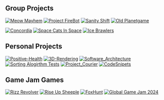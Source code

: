 ## Group Projects
<!-- [![VR Nudges](https://github-readme-stats.vercel.app/api/pin/?username=Premadness&repo=VR-Nudges)](https://github.com/Premadness/VR-Nudges) -->
[![Meow Mayhem](https://github-readme-stats.vercel.app/api/pin/?username=Nine-Theta&repo=Meow_Mayhem)](https://github.com/Nine-Theta/Meow_Mayhem)
[![Project FireBot](https://github-readme-stats.vercel.app/api/pin/?username=Nine-Theta&repo=Project_FireBot)](https://github.com/Nine-Theta/Project_FireBot)
[![Sanity Shift](https://github-readme-stats.vercel.app/api/pin/?username=Nine-Theta&repo=Sanity_Shift)](https://github.com/Nine-Theta/Sanity_Shift)
[![Old Planetgame](https://github-readme-stats.vercel.app/api/pin/?username=Nine-Theta&repo=OldPlanetGame)](https://github.com/Nine-Theta/OldPlanetGame)
<!-- [![Old Infinite-Runner](https://github-readme-stats.vercel.app/api/pin/?username=Nine-Theta&repo=OldInfiniteRunner)](https://github.com/Nine-Theta/OldInfiniteRunner) -->
[![Concordia](https://github-readme-stats.vercel.app/api/pin/?username=Nine-Theta&repo=Concordia)](https://github.com/Nine-Theta/Concordia)
[![Space Cats In Space](https://github-readme-stats.vercel.app/api/pin/?username=Nine-Theta&repo=SpaceCatsInSpace)](https://github.com/Nine-Theta/SpaceCatsInSpace)
[![Ice Brawlers](https://github-readme-stats.vercel.app/api/pin/?username=Nine-Theta&repo=IceBrawlers)](https://github.com/Nine-Theta/IceBrawlers)

## Personal Projects

[![Positive-Health](https://github-readme-stats.vercel.app/api/pin/?username=Nine-Theta&repo=Graduation_Positive-Health)](https://github.com/Nine-Theta/Graduation_Positive-Health)
[![3D-Rendering](https://github-readme-stats.vercel.app/api/pin/?username=Nine-Theta&repo=3D-Rendering)](https://github.com/Nine-Theta/3D-Rendering)
[![Software_Architecture](https://github-readme-stats.vercel.app/api/pin/?username=Nine-Theta&repo=Software_Architecture_2022-23)](https://github.com/Nine-Theta/Software_Architecture_2022-23)
[![Sorting Alogirthm Tests](https://github-readme-stats.vercel.app/api/pin/?username=Nine-Theta&repo=AT-SortingAlgorithms)](https://github.com/Nine-Theta/AT-SortingAlgorithms)
[![Project_Courier](https://github-readme-stats.vercel.app/api/pin/?username=Nine-Theta&repo=Project_Courier)](https://github.com/Nine-Theta/Project_Courier)
[![CodeSnipets](https://github-readme-stats.vercel.app/api/pin/?username=Nine-Theta&repo=CodeSnipets)](https://github.com/Nine-Theta/CodeSnipets)

## Game Jam Games
[![Rizz Revolver](https://github-readme-stats.vercel.app/api/pin/?username=MEGAHARD-Games&repo=P3D_LOCKON)](https://github.com/MEGAHARD-Games/P3D_LOCKON)
[![Rise Up Sheeple](https://github-readme-stats.vercel.app/api/pin/?username=MEGAHARD-Games&repo=F3_HARDCARD)](https://github.com/MEGAHARD-Games/F3_HARDCARD)
[![FoxHunt](https://github-readme-stats.vercel.app/api/pin/?username=MEGAHARD-Games&repo=DWM_WARLOCK)](https://github.com/MEGAHARD-Games/DWM_WARLOCK)
[![Global Game Jam 2024](https://github-readme-stats.vercel.app/api/pin/?username=Nine-Theta&repo=Global-Game-Jam-2024)](https://github.com/Nine-Theta/Global-Game-Jam-2024)
